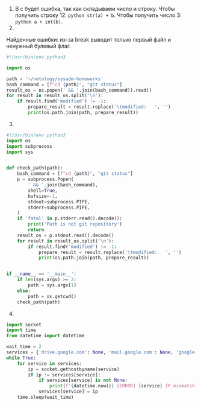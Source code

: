 1. В c будет ошибка, так как складываем число и строку.
Чтобы получить строку 12: ```python str(a) + b```.
Чтобы получить число 3: ```python a + int(b)```.
2. 
Найденные ошибки: из-за break выводит только первый файл и ненужный булевый флаг. 
```python
#!/usr/bin/env python3

import os

path = '~/netology/sysadm-homeworks'
bash_command = [f"cd {path}", "git status"]
result_os = os.popen(' && '.join(bash_command)).read()
for result in result_os.split('\n'):
    if result.find('modified') != -1:
        prepare_result = result.replace('\tmodified:   ', '')
        print(os.path.join(path, prepare_result))

```
3.
```python
#!/usr/bin/env python3
import os
import subprocess
import sys


def check_path(path):
    bash_command = [f"cd {path}", "git status"]
    p = subprocess.Popen(
        ' && '.join(bash_command),
        shell=True,
        bufsize=-1,
        stdout=subprocess.PIPE,
        stderr=subprocess.PIPE,
    )
    if 'fatal' in p.stderr.read().decode():
        print('Path is not git repository')
        return
    result_os = p.stdout.read().decode()
    for result in result_os.split('\n'):
        if result.find('modified') != -1:
            prepare_result = result.replace('\tmodified:   ', '')
            print(os.path.join(path, prepare_result))


if __name__ == '__main__':
    if len(sys.argv) >= 2:
        path = sys.argv[1]
    else:
        path = os.getcwd()
    check_path(path)

```
4. 
```python
import socket
import time
from datetime import datetime

wait_time = 2
services = {'drive.google.com': None, 'mail.google.com': None, 'google.com': None}
while True:
    for service in services:
        ip = socket.gethostbyname(service)
        if ip != services[service]:
            if services[service] is not None:
                print(f'{datetime.now()} [ERROR] {service} IP mismatch: {services[service]} {ip}')
            services[service] = ip
    time.sleep(wait_time)
```
